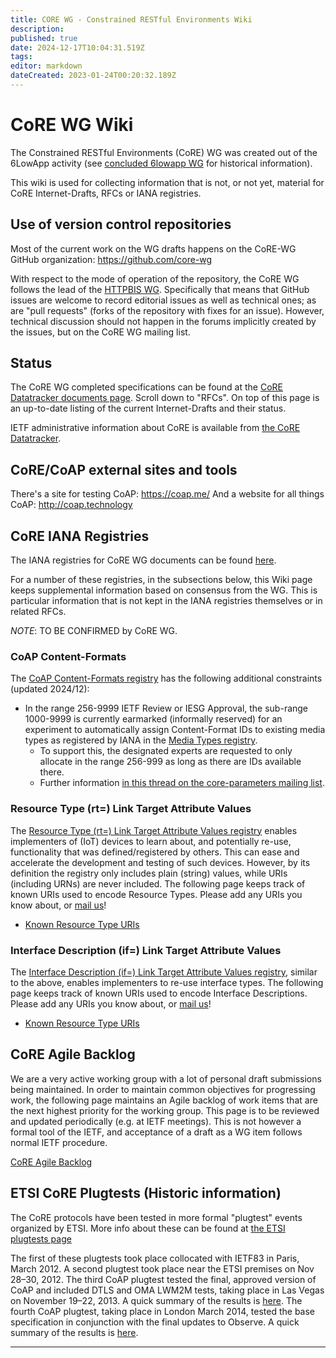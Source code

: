 ```yaml
---
title: CORE WG - Constrained RESTful Environments Wiki
description: 
published: true
date: 2024-12-17T10:04:31.519Z
tags: 
editor: markdown
dateCreated: 2023-01-24T00:20:32.189Z
---
```


# CoRE WG Wiki
The Constrained RESTful Environments (CoRE) WG was created out of the 6LowApp activity (see [concluded 6lowapp WG](https://datatracker.ietf.org/wg/6lowapp/about/) for historical information).

This wiki is used for collecting information that is not, or not yet, material for CoRE Internet-Drafts, RFCs or IANA registries.

## Use of version control repositories
Most of the current work on the WG drafts happens on the CoRE-WG GitHub organization: https://github.com/core-wg

With respect to the mode of operation of the repository, the CoRE WG follows the lead of the [HTTPBIS WG](https://datatracker.ietf.org/group/httpbis/about/). Specifically that means that GitHub issues are welcome to record editorial issues as well as technical ones; as are "pull requests" (forks of the repository with fixes for an issue). However, technical discussion should not happen in the forums implicitly created by the issues, but on the CoRE WG mailing list.

## Status
The CoRE WG completed specifications can be found at the [CoRE Datatracker documents page](https://datatracker.ietf.org/wg/core/documents/). Scroll down to "RFCs".
On top of this page is an up-to-date listing of the current Internet-Drafts and their status.

IETF administrative information about CoRE is available from [the CoRE Datatracker](http://datatracker.ietf.org/wg/core/).

## CoRE/CoAP external sites and tools
There's a site for testing CoAP: https://coap.me/
And a website for all things CoAP: http://coap.technology

## CoRE IANA Registries

The IANA registries for CoRE WG documents can be found [here](http://www.iana.org/assignments/core-parameters/core-parameters.xhtml).

For a number of these registries, in the subsections below, this Wiki page keeps supplemental information based on consensus from the WG. This is particular information that is not kept in the IANA registries themselves or in related RFCs.

*NOTE*: TO BE CONFIRMED by CoRE WG.

### CoAP Content-Formats

The [CoAP Content-Formats registry](https://www.iana.org/assignments/core-parameters/core-parameters.xhtml#content-formats) has the following additional constraints (updated 2024/12):

* In the range 256-9999	IETF Review or IESG Approval, the sub-range 1000-9999 is currently earmarked (informally reserved) for an experiment to automatically assign Content-Format IDs to existing media types as registered by IANA in the [Media Types registry](https://www.iana.org/assignments/media-types/media-types.xhtml).
   * To support this, the designated experts are requested to only allocate in the range 256-999 as long as there are IDs available there.
   * Further information [in this thread on the core-parameters mailing list](https://mailarchive.ietf.org/arch/msg/core-parameters/Qiu3c9QbTMmlkK-XSf-ICZllwQE/).

### Resource Type (rt=) Link Target Attribute Values

The [Resource Type (rt=) Link Target Attribute Values registry](https://www.iana.org/assignments/core-parameters/core-parameters.xhtml#rt-link-target-att-value) enables implementers of (IoT) devices to learn about, and potentially re-use, functionality that was defined/registered by others. This can ease and accelerate the development and testing of such devices.
However, by its definition the registry only includes plain (string) values, while URIs (including URNs) are never included. The following page keeps track of known URIs used to encode Resource Types. Please add any URIs you know about, or [mail us](mailto://core-parameters@ietf.org)!

* [Known Resource Type URIs](/group/core/RtUris)

### Interface Description (if=) Link Target Attribute Values
The [Interface Description (if=) Link Target Attribute Values registry](https://www.iana.org/assignments/core-parameters/core-parameters.xhtml#if-link-target-att-value), similar to the above, enables implementers to re-use interface types.
The following page keeps track of known URIs used to encode Interface Descriptions.  Please add any URIs you know about, or [mail us](mailto://core-parameters@ietf.org)!

* [Known Resource Type URIs](/group/core/IfUris)

## CoRE Agile Backlog
We are a very active working group with a lot of personal draft submissions being maintained. In order to maintain common objectives for progressing work, the following page maintains an Agile backlog of work items that are the next highest priority for the working group. This page is to be reviewed and updated periodically (e.g. at IETF meetings). This is not however a formal tool of the IETF, and acceptance of a draft as a WG item follows normal IETF procedure.

[CoRE Agile Backlog](/group/core/CoreBacklog)

## ETSI CoRE Plugtests (Historic information)
The CoRE protocols have been tested in more formal "plugtest" events organized by ETSI. More info about these can be found at [the ETSI plugtests page](http://www.etsi.org/plugtests/coap/coap.htm)

The first of these plugtests took place collocated with IETF83 in Paris, March 2012. A second plugtest took place near the ETSI premises on Nov 28–30, 2012. The third CoAP plugtest tested the final, approved version of CoAP and included DTLS and OMA LWM2M tests, taking place in Las Vegas on November 19–22, 2013. A quick summary of the results is [here](http://www.ietf.org/mail-archive/web/core/current/msg05117.html). The fourth CoAP plugtest, taking place in London March 2014, tested the base specification in conjunction with the final updates to Observe. A quick summary of the results is [here](https://www.ietf.org/mail-archive/web/core/current/msg05340.html).

---

